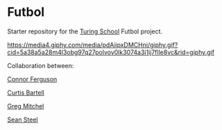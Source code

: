# Futbol

Starter repository for the [Turing School](https://turing.io/) Futbol project.


https://media4.giphy.com/media/pdAiipxDMCHni/giphy.gif?cid=5a38a5a28m4l3obg97q27polvov0lk3074a3i1ij7flle8vc&rid=giphy.gif





Collaboration between:

[Connor Ferguson](https://github.com/cpfergus1)

[Curtis Bartell](https://github.com/c-bartell)

[Greg Mitchel](https://github.com/GregJMitchell)

[Sean Steel](https://github.com/s-steel)
